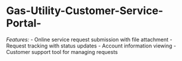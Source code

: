 # Gas-Utility-Customer-Service-Portal-
_Features:_ - Online service request submission with file attachment - Request tracking with status updates - Account information viewing - Customer support tool for managing requests
